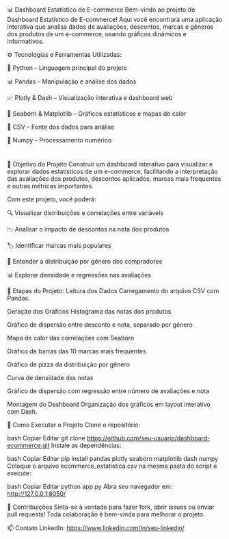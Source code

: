📊 Dashboard Estatístico de E-commerce
Bem-vindo ao projeto de Dashboard Estatístico de E-commerce!
Aqui você encontrará uma aplicação interativa que analisa dados de avaliações, descontos, marcas e gêneros dos produtos de um e-commerce, usando gráficos dinâmicos e informativos.

⚙️ Tecnologias e Ferramentas Utilizadas:

🐍 Python – Linguagem principal do projeto

📊 Pandas – Manipulação e análise dos dados

📈 Plotly & Dash – Visualização interativa e dashboard web

🎨 Seaborn & Matplotlib – Gráficos estatísticos e mapas de calor

💾 CSV – Fonte dos dados para análise

🔢 Numpy – Processamento numérico
#


🎯 Objetivo do Projeto
Construir um dashboard interativo para visualizar e explorar dados estatísticos de um e-commerce, facilitando a interpretação das avaliações dos produtos, descontos aplicados, marcas mais frequentes e outras métricas importantes.


Com este projeto, você poderá:


🔍 Visualizar distribuições e correlações entre variáveis

📉 Analisar o impacto de descontos na nota dos produtos

🏷️ Identificar marcas mais populares

👥 Entender a distribuição por gênero dos compradores

📊 Explorar densidade e regressões nas avaliações


🧠 Etapas do Projeto:
Leitura dos Dados
Carregamento do arquivo CSV com Pandas.

Geração dos Gráficos
Histograma das notas dos produtos

Gráfico de dispersão entre desconto e nota, separado por gênero

Mapa de calor das correlações com Seaborn

Gráfico de barras das 10 marcas mais frequentes

Gráfico de pizza da distribuição por gênero

Curva de densidade das notas

Gráfico de dispersão com regressão entre número de avaliações e nota

Montagem do Dashboard
Organização dos gráficos em layout interativo com Dash.

🚀 Como Executar o Projeto
Clone o repositório:

bash
Copiar
Editar
git clone https://github.com/seu-usuario/dashboard-ecommerce.git
Instale as dependências:

bash
Copiar
Editar
pip install pandas plotly seaborn matplotlib dash numpy
Coloque o arquivo ecommerce_estatistica.csv na mesma pasta do script e execute:

bash
Copiar
Editar
python app.py
Abra seu navegador em: http://127.0.0.1:8050/

🤝 Contribuições
Sinta-se à vontade para fazer fork, abrir issues ou enviar pull requests! Toda colaboração é bem-vinda para melhorar o projeto.

📫 Contato
LinkedIn: https://www.linkedin.com/in/seu-linkedin/
